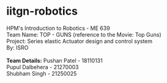 # iitgn-robotics
HPM's Introduction to Robotics - ME 639 <br />
Team Name: TOP - GUNS (reference to the Movie: Top Guns)<br />
Project: Series elastic Actuator design and control system <br />
By: ISRO <br/><br />
**Team Details:**
Pushan Patel     - 18110131<br />
Pupul Dalbehera  - 21270003<br />
Shubham Singh    - 21250025<br />
